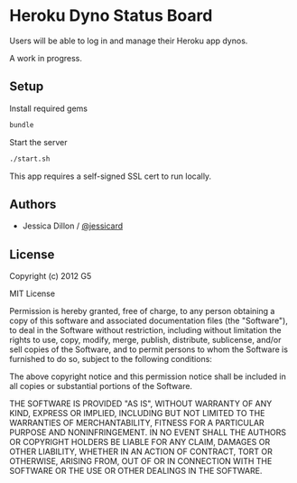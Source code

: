 # Heroku Dyno Status Board

Users will be able to log in and manage their Heroku app dynos.

A work in progress.


## Setup

Install required gems

```bash
bundle
```

Start the server

```bash
./start.sh
```

This app requires a self-signed SSL cert to run locally.


## Authors

  * Jessica Dillon / [@jessicard](https:github.com/jessicard)


## License

Copyright (c) 2012 G5

MIT License

Permission is hereby granted, free of charge, to any person obtaining
a copy of this software and associated documentation files (the
"Software"), to deal in the Software without restriction, including
without limitation the rights to use, copy, modify, merge, publish,
distribute, sublicense, and/or sell copies of the Software, and to
permit persons to whom the Software is furnished to do so, subject to
the following conditions:

The above copyright notice and this permission notice shall be
included in all copies or substantial portions of the Software.

THE SOFTWARE IS PROVIDED "AS IS", WITHOUT WARRANTY OF ANY KIND,
EXPRESS OR IMPLIED, INCLUDING BUT NOT LIMITED TO THE WARRANTIES OF
MERCHANTABILITY, FITNESS FOR A PARTICULAR PURPOSE AND
NONINFRINGEMENT. IN NO EVENT SHALL THE AUTHORS OR COPYRIGHT HOLDERS BE
LIABLE FOR ANY CLAIM, DAMAGES OR OTHER LIABILITY, WHETHER IN AN ACTION
OF CONTRACT, TORT OR OTHERWISE, ARISING FROM, OUT OF OR IN CONNECTION
WITH THE SOFTWARE OR THE USE OR OTHER DEALINGS IN THE SOFTWARE.